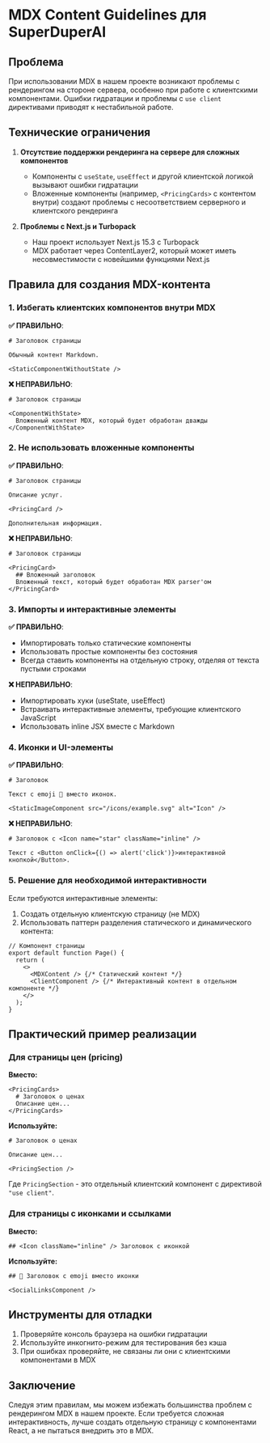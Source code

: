 # MDX Content Guidelines для SuperDuperAI

## Проблема

При использовании MDX в нашем проекте возникают проблемы с рендерингом на стороне сервера, особенно при работе с клиентскими компонентами. Ошибки гидратации и проблемы с `use client` директивами приводят к нестабильной работе.

## Технические ограничения

1. **Отсутствие поддержки рендеринга на сервере для сложных компонентов**
   - Компоненты с `useState`, `useEffect` и другой клиентской логикой вызывают ошибки гидратации
   - Вложенные компоненты (например, `<PricingCards>` с контентом внутри) создают проблемы с несоответствием серверного и клиентского рендеринга

2. **Проблемы с Next.js и Turbopack**
   - Наш проект использует Next.js 15.3 с Turbopack
   - MDX работает через ContentLayer2, который может иметь несовместимости с новейшими функциями Next.js

## Правила для создания MDX-контента

### 1. Избегать клиентских компонентов внутри MDX

**✅ ПРАВИЛЬНО**:
```mdx
# Заголовок страницы

Обычный контент Markdown.

<StaticComponentWithoutState />
```

**❌ НЕПРАВИЛЬНО**:
```mdx
# Заголовок страницы

<ComponentWithState>
  Вложенный контент MDX, который будет обработан дважды
</ComponentWithState>
```

### 2. Не использовать вложенные компоненты

**✅ ПРАВИЛЬНО**:
```mdx
# Заголовок страницы

Описание услуг.

<PricingCard />

Дополнительная информация.
```

**❌ НЕПРАВИЛЬНО**:
```mdx
# Заголовок страницы

<PricingCard>
  ## Вложенный заголовок
  Вложенный текст, который будет обработан MDX parser'ом
</PricingCard>
```

### 3. Импорты и интерактивные элементы

**✅ ПРАВИЛЬНО**:
- Импортировать только статические компоненты
- Использовать простые компоненты без состояния
- Всегда ставить компоненты на отдельную строку, отделяя от текста пустыми строками

**❌ НЕПРАВИЛЬНО**:
- Импортировать хуки (useState, useEffect)
- Встраивать интерактивные элементы, требующие клиентского JavaScript
- Использовать inline JSX вместе с Markdown

### 4. Иконки и UI-элементы

**✅ ПРАВИЛЬНО**:
```mdx
# Заголовок

Текст с emoji 🚀 вместо иконок.

<StaticImageComponent src="/icons/example.svg" alt="Icon" />
```

**❌ НЕПРАВИЛЬНО**:
```mdx
# Заголовок с <Icon name="star" className="inline" />

Текст с <Button onClick={() => alert('click')}>интерактивной кнопкой</Button>.
```

### 5. Решение для необходимой интерактивности

Если требуются интерактивные элементы:

1. Создать отдельную клиентскую страницу (не MDX)
2. Использовать паттерн разделения статического и динамического контента:

```tsx
// Компонент страницы
export default function Page() {
  return (
    <>
      <MDXContent /> {/* Статический контент */}
      <ClientComponent /> {/* Интерактивный контент в отдельном компоненте */}
    </>
  );
}
```

## Практический пример реализации

### Для страницы цен (pricing)

**Вместо:**
```mdx
<PricingCards>
  # Заголовок о ценах
  Описание цен...
</PricingCards>
```

**Используйте:**
```mdx
# Заголовок о ценах

Описание цен...

<PricingSection />
```

Где `PricingSection` - это отдельный клиентский компонент с директивой `"use client"`.

### Для страницы с иконками и ссылками

**Вместо:**
```mdx
## <Icon className="inline" /> Заголовок с иконкой
```

**Используйте:**
```mdx
## 🌟 Заголовок с emoji вместо иконки

<SocialLinksComponent />
```

## Инструменты для отладки

1. Проверяйте консоль браузера на ошибки гидратации
2. Используйте инкогнито-режим для тестирования без кэша
3. При ошибках проверяйте, не связаны ли они с клиентскими компонентами в MDX

## Заключение

Следуя этим правилам, мы можем избежать большинства проблем с рендерингом MDX в нашем проекте. Если требуется сложная интерактивность, лучше создать отдельную страницу с компонентами React, а не пытаться внедрить это в MDX. 
